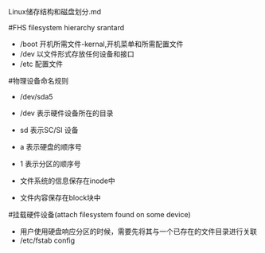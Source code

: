 Linux储存结构和磁盘划分.md

#FHS filesystem hierarchy srantard
- /boot 开机所需文件-kernal,开机菜单和所需配置文件
- /dev 以文件形式存放任何设备和接口
- /etc 配置文件


#物理设备命名规则
- /dev/sda5 
- /dev 表示硬件设备所在的目录
- sd 表示SC/SI 设备
- a 表示硬盘的顺序号
- 1 表示分区的顺序号

- 文件系统的信息保存在inode中
- 文件内容保存在block块中

#挂载硬件设备(attach filesystem found on some device)
- 用户使用硬盘响应分区的时候，需要先将其与一个已存在的文件目录进行关联
- /etc/fstab  config




